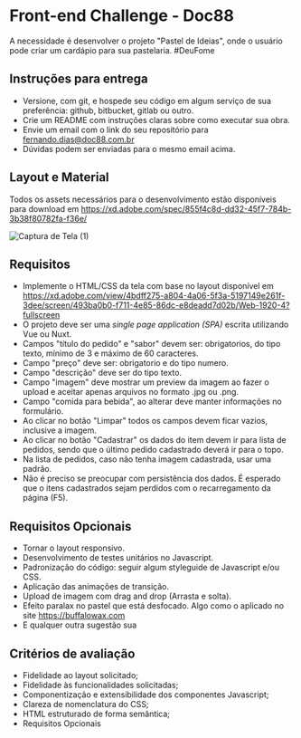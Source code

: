 # Front-end Challenge - Doc88

A necessidade é desenvolver o projeto "Pastel de Ideias", onde o usuário pode criar um cardápio para sua pastelaria. #DeuFome

## Instruções para entrega

* Versione, com git, e hospede seu código em algum serviço de sua preferência: github, bitbucket, gitlab ou outro.
* Crie um README com instruções claras sobre como executar sua obra.
* Envie um email com o link do seu repositório para fernando.dias@doc88.com.br
* Dúvidas podem ser enviadas para o mesmo email acima.

## Layout e Material

Todos os assets necessários para o desenvolvimento estão disponíveis para download em https://xd.adobe.com/spec/855f4c8d-dd32-45f7-784b-3b38f80782fa-f36e/

![Captura de Tela (1)](https://user-images.githubusercontent.com/1139893/66259052-0c9f2880-e783-11e9-9cde-6dfe432ebd8a.png)

## Requisitos

* Implemente o HTML/CSS da tela com base no layout disponível em https://xd.adobe.com/view/4bdff275-a804-4a06-5f3a-5197149e261f-3dee/screen/493ba0b0-f711-4e85-86dc-e8deadd7d02b/Web-1920-4?fullscreen
* O projeto deve ser uma *single page application (SPA)* escrita utilizando Vue ou Nuxt.
* Campos "título do pedido" e "sabor" devem ser: obrigatorios, do tipo texto, mínimo de 3 e máximo de 60 caracteres.
* Campo "preço" deve ser: obrigatorio e do tipo numero.
* Campo "descrição" deve ser do tipo texto. 
* Campo "imagem" deve mostrar um preview da imagem ao fazer o upload e aceitar apenas arquivos no formato .jpg ou .png. 
* Campo "comida para bebida", ao alterar deve manter informações no formulário.
* Ao clicar no botão "Limpar" todos os campos devem ficar vazios, inclusive a imagem.
* Ao clicar no botão "Cadastrar" os dados do item devem ir para lista de pedidos, sendo que o último pedido cadastrado deverá ir para o topo.
* Na lista de pedidos, caso não tenha imagem cadastrada, usar uma padrão.
* Não é preciso se preocupar com persistência dos dados. É esperado que o itens cadastrados sejam perdidos com o recarregamento da página (F5).

## Requisitos Opcionais

* Tornar o layout responsivo.
* Desenvolvimento de testes unitários no Javascript.
* Padronização do código: seguir algum styleguide de Javascript e/ou CSS.
* Aplicação das animações de transição.
* Upload de imagem com drag and drop (Arrasta e solta).
* Efeito paralax no pastel que está desfocado. Algo como o aplicado no site https://buffalowax.com
* E qualquer outra sugestão sua

## Critérios de avaliação

* Fidelidade ao layout solicitado;
* Fidelidade às funcionalidades solicitadas;
* Componentização e extensibilidade dos componentes Javascript;
* Clareza de nomenclatura do CSS;
* HTML estruturado de forma semântica;
* Requisitos Opcionais
